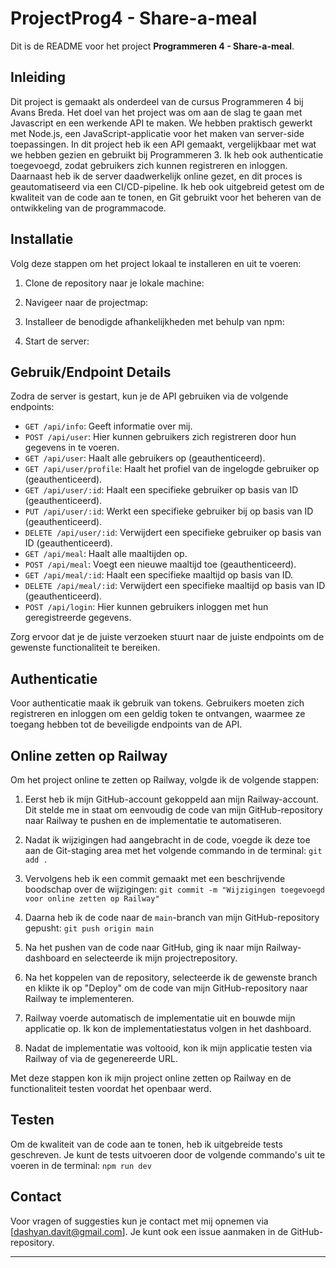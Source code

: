 # ProjectProg4 - Share-a-meal

Dit is de README voor het project **Programmeren 4 - Share-a-meal**.

## Inleiding

Dit project is gemaakt als onderdeel van de cursus Programmeren 4 bij Avans Breda. Het doel van het project was om aan de slag te gaan met Javascript en een werkende API te maken. We hebben praktisch gewerkt met Node.js, een JavaScript-applicatie voor het maken van server-side toepassingen. In dit project heb ik een API gemaakt, vergelijkbaar met wat we hebben gezien en gebruikt bij Programmeren 3. Ik heb ook authenticatie toegevoegd, zodat gebruikers zich kunnen registreren en inloggen. Daarnaast heb ik de server daadwerkelijk online gezet, en dit proces is geautomatiseerd via een CI/CD-pipeline. Ik heb ook uitgebreid getest om de kwaliteit van de code aan te tonen, en Git gebruikt voor het beheren van de ontwikkeling van de programmacode.

## Installatie

Volg deze stappen om het project lokaal te installeren en uit te voeren:

1. Clone de repository naar je lokale machine:

2. Navigeer naar de projectmap:

3. Installeer de benodigde afhankelijkheden met behulp van npm:

4. Start de server:

## Gebruik/Endpoint Details

Zodra de server is gestart, kun je de API gebruiken via de volgende endpoints:

- `GET /api/info`: Geeft informatie over mij.
- `POST /api/user`: Hier kunnen gebruikers zich registreren door hun gegevens in te voeren.
- `GET /api/user`: Haalt alle gebruikers op (geauthenticeerd).
- `GET /api/user/profile`: Haalt het profiel van de ingelogde gebruiker op (geauthenticeerd).
- `GET /api/user/:id`: Haalt een specifieke gebruiker op basis van ID (geauthenticeerd).
- `PUT /api/user/:id`: Werkt een specifieke gebruiker bij op basis van ID (geauthenticeerd).
- `DELETE /api/user/:id`: Verwijdert een specifieke gebruiker op basis van ID (geauthenticeerd).
- `GET /api/meal`: Haalt alle maaltijden op.
- `POST /api/meal`: Voegt een nieuwe maaltijd toe (geauthenticeerd).
- `GET /api/meal/:id`: Haalt een specifieke maaltijd op basis van ID.
- `DELETE /api/meal/:id`: Verwijdert een specifieke maaltijd op basis van ID (geauthenticeerd).
- `POST /api/login`: Hier kunnen gebruikers inloggen met hun geregistreerde gegevens.

Zorg ervoor dat je de juiste verzoeken stuurt naar de juiste endpoints om de gewenste functionaliteit te bereiken.

## Authenticatie

Voor authenticatie maak ik gebruik van tokens. Gebruikers moeten zich registreren en inloggen om een geldig token te ontvangen, waarmee ze toegang hebben tot de beveiligde endpoints van de API.

## Online zetten op Railway

Om het project online te zetten op Railway, volgde ik de volgende stappen:

1. Eerst heb ik mijn GitHub-account gekoppeld aan mijn Railway-account. Dit stelde me in staat om eenvoudig de code van mijn GitHub-repository naar Railway te pushen en de implementatie te automatiseren.

2. Nadat ik wijzigingen had aangebracht in de code, voegde ik deze toe aan de Git-staging area met het volgende commando in de terminal: `git add .`

3. Vervolgens heb ik een commit gemaakt met een beschrijvende boodschap over de wijzigingen: `git commit -m "Wijzigingen toegevoegd voor online zetten op Railway"`

4. Daarna heb ik de code naar de `main`-branch van mijn GitHub-repository gepusht: `git push origin main`

5. Na het pushen van de code naar GitHub, ging ik naar mijn Railway-dashboard en selecteerde ik mijn projectrepository.

6. Na het koppelen van de repository, selecteerde ik de gewenste branch en klikte ik op "Deploy" om de code van mijn GitHub-repository naar Railway te implementeren.

7. Railway voerde automatisch de implementatie uit en bouwde mijn applicatie op. Ik kon de implementatiestatus volgen in het dashboard.

8. Nadat de implementatie was voltooid, kon ik mijn applicatie testen via Railway of via de gegenereerde URL.

Met deze stappen kon ik mijn project online zetten op Railway en de functionaliteit testen voordat het openbaar werd.

## Testen

Om de kwaliteit van de code aan te tonen, heb ik uitgebreide tests geschreven. Je kunt de tests uitvoeren door de volgende commando's uit te voeren in de terminal: `npm run dev`

## Contact

Voor vragen of suggesties kun je contact met mij opnemen via [dashyan.davit@gmail.com]. Je kunt ook een issue aanmaken in de GitHub-repository.

---

